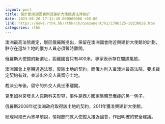 ```yaml
---
layout: post
title: 俄計劃澳洲國會附近建新大使館遇法律挫折
date: 2023-06-26 17:12:49.000000000 +08:00
link: https://news.rthk.hk/rthk/ch/component/k2/1706325-20230626.htm
categories: rthk
---
```


澳洲最高法院裁定，駁回俄羅斯提出，保留在澳洲國會附近興建新大使館的計劃，駐守在選址土地的俄方人員必須暫時離開。

俄羅斯大使館的新選址，距離國會只有400米，專家表示存在間諜風險。

澳洲國會上星期通過法案，廢除土地的契約，而俄方則入稟澳洲最高法院，要求裁定契約有效，並派出外交人員留守土地。

裁決公布後，留守的外交人員坐車離開。

克里姆林宮發言人佩斯科夫形容，事件是西方國家集體恐俄症的另一例子。

俄羅斯2008年從澳洲政府取得該土地的契約，2011年獲准興建新大使館。

總理阿爾巴內塞早前說，情報部門就大使館太接近國會，作出明確的安全建議。
